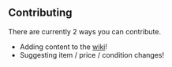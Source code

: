 ## Contributing
There are currently 2 ways you can contribute.
- Adding content to the [wiki](https://github.com/valkyrienyanko/MerchantsPlus/wiki)!
- Suggesting item / price / condition changes!
